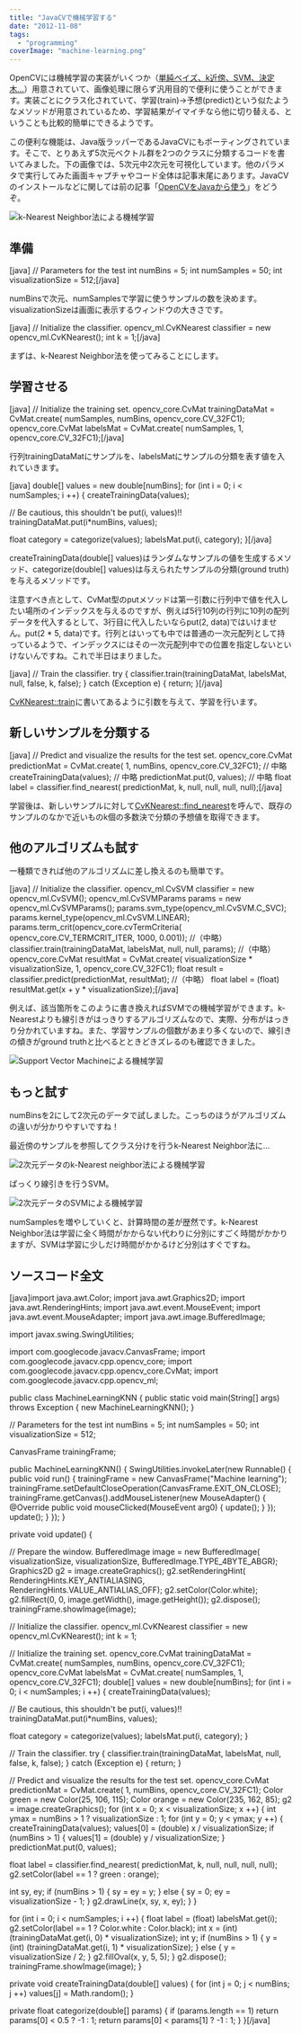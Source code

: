 ```yaml
---
title: "JavaCVで機械学習する"
date: "2012-11-08"
tags: 
  - "programming"
coverImage: "machine-learning.png"
---
```


OpenCVには機械学習の実装がいくつか（[単純ベイズ、k近傍、SVM、決定木…](http://opencv.jp/opencv-2svn/cpp/ml_statistical_models.html)）用意されていて、画像処理に限らず汎用目的で便利に使うことができます。実装ごとにクラス化されていて、学習(train)→予想(predict)という似たようなメソッドが用意されているため、学習結果がイマイチなら他に切り替える、ということも比較的簡単にできるようです。

この便利な機能は、Java版ラッパーであるJavaCVにもポーティングされています。そこで、とりあえず5次元ベクトル群を2つのクラスに分類するコードを書いてみました。下の画像では、5次元中2次元を可視化しています。他のパラメタで実行してみた画面キャプチャやコード全体は記事末尾にあります。JavaCVのインストールなどに関しては前の記事「[OpenCVをJavaから使う](http://junkato.jp/ja/blog/2012/11/04/use-opencv-from-java/)」をどうぞ。

![](/images/machine-learning.png "k-Nearest Neighbor法による機械学習")

## 準備

\[java\] // Parameters for the test int numBins = 5; int numSamples = 50; int visualizationSize = 512;\[/java\]

numBinsで次元、numSamplesで学習に使うサンプルの数を決めます。visualizationSizeは画面に表示するウィンドウの大きさです。

\[java\] // Initialize the classifier. opencv\_ml.CvKNearest classifier = new opencv\_ml.CvKNearest(); int k = 1;\[/java\]

まずは、k-Nearest Neighbor法を使ってみることにします。

## 学習させる

\[java\] // Initialize the training set. opencv\_core.CvMat trainingDataMat = CvMat.create( numSamples, numBins, opencv\_core.CV\_32FC1); opencv\_core.CvMat labelsMat = CvMat.create( numSamples, 1, opencv\_core.CV\_32FC1);\[/java\]

行列trainingDataMatにサンプルを、labelsMatにサンプルの分類を表す値を入れていきます。

\[java\] double\[\] values = new double\[numBins\]; for (int i = 0; i < numSamples; i ++) { createTrainingData(values);

// Be cautious, this shouldn't be put(i, values)!! trainingDataMat.put(i\*numBins, values);

float category = categorize(values); labelsMat.put(i, category); }\[/java\]

createTrainingData(double\[\] values)はランダムなサンプルの値を生成するメソッド、categorize(double\[\] values)は与えられたサンプルの分類(ground truth)を与えるメソッドです。

注意すべき点として、CvMat型のputメソッドは第一引数に行列中で値を代入したい場所のインデックスを与えるのですが、例えば5行10列の行列に10列の配列データを代入するとして、3行目に代入したいならput(2, data)ではいけません。put(2 \* 5, data)です。行列とはいっても中では普通の一次元配列として持っているようで、インデックスにはその一次元配列中での位置を指定しないといけないんですね。これで半日はまりました。

\[java\] // Train the classifier. try { classifier.train(trainingDataMat, labelsMat, null, false, k, false); } catch (Exception e) { return; }\[/java\]

[CvKNearest::train](http://opencv.jp/opencv-2svn/cpp/ml_k_nearest_neighbors.html#cvknearest-train)に書いてあるように引数を与えて、学習を行います。

## 新しいサンプルを分類する

\[java\] // Predict and visualize the results for the test set. opencv\_core.CvMat predictionMat = CvMat.create( 1, numBins, opencv\_core.CV\_32FC1); // 中略 createTrainingData(values); // 中略 predictionMat.put(0, values); // 中略 float label = classifier.find\_nearest( predictionMat, k, null, null, null, null);\[/java\]

学習後は、新しいサンプルに対して[CvKNearest::find\_nearest](http://opencv.jp/opencv-2svn/cpp/ml_k_nearest_neighbors.html#cvknearest-find-nearest)を呼んで、既存のサンプルのなかで近いものk個の多数決で分類の予想値を取得できます。

## 他のアルゴリズムも試す

一種類できれば他のアルゴリズムに差し換えるのも簡単です。

\[java\] // Initialize the classifier. opencv\_ml.CvSVM classifier = new opencv\_ml.CvSVM(); opencv\_ml.CvSVMParams params = new opencv\_ml.CvSVMParams(); params.svm\_type(opencv\_ml.CvSVM.C\_SVC); params.kernel\_type(opencv\_ml.CvSVM.LINEAR); params.term\_crit(opencv\_core.cvTermCriteria( opencv\_core.CV\_TERMCRIT\_ITER, 1000, 0.001)); //（中略） classifier.train(trainingDataMat, labelsMat, null, null, params); //（中略） opencv\_core.CvMat resultMat = CvMat.create( visualizationSize \* visualizationSize, 1, opencv\_core.CV\_32FC1); float result = classifier.predict(predictionMat, resultMat); //（中略） float label = (float) resultMat.get(x + y \* visualizationSize);\[/java\]

例えば、該当箇所をこのように書き換えればSVMでの機械学習ができます。k-Nearestよりも線引きがはっきりするアルゴリズムなので、実際、分布がはっきり分かれていますね。また、学習サンプルの個数があまり多くないので、線引きの傾きがground truthと比べるとときどきズレるのも確認できました。

![](/images/machine-learning-svm.png "Support Vector Machineによる機械学習")

## もっと試す

numBinsを2にして2次元のデータで試しました。こっちのほうがアルゴリズムの違いが分かりやすいですね！

最近傍のサンプルを参照してクラス分けを行うk-Nearest Neighbor法に…

![](/images/machine-learning-2d100bins.png "2次元データのk-Nearest neighbor法による機械学習")

ぱっくり線引きを行うSVM。

![](/images/machine-learning-svm-2d100bins.png "2次元データのSVMによる機械学習")

numSamplesを増やしていくと、計算時間の差が歴然です。k-Nearest Neighbor法は学習に全く時間がかからない代わりに分別にすごく時間がかかりますが、SVMは学習に少しだけ時間がかかるけど分別はすぐですね。

## ソースコード全文

\[java\]import java.awt.Color; import java.awt.Graphics2D; import java.awt.RenderingHints; import java.awt.event.MouseEvent; import java.awt.event.MouseAdapter; import java.awt.image.BufferedImage;

import javax.swing.SwingUtilities;

import com.googlecode.javacv.CanvasFrame; import com.googlecode.javacv.cpp.opencv\_core; import com.googlecode.javacv.cpp.opencv\_core.CvMat; import com.googlecode.javacv.cpp.opencv\_ml;

public class MachineLearningKNN { public static void main(String\[\] args) throws Exception { new MachineLearningKNN(); }

// Parameters for the test int numBins = 5; int numSamples = 50; int visualizationSize = 512;

CanvasFrame trainingFrame;

public MachineLearningKNN() { SwingUtilities.invokeLater(new Runnable() { public void run() { trainingFrame = new CanvasFrame("Machine learning"); trainingFrame.setDefaultCloseOperation(CanvasFrame.EXIT\_ON\_CLOSE); trainingFrame.getCanvas().addMouseListener(new MouseAdapter() { @Override public void mouseClicked(MouseEvent arg0) { update(); } }); update(); } }); }

private void update() {

// Prepare the window. BufferedImage image = new BufferedImage( visualizationSize, visualizationSize, BufferedImage.TYPE\_4BYTE\_ABGR); Graphics2D g2 = image.createGraphics(); g2.setRenderingHint( RenderingHints.KEY\_ANTIALIASING, RenderingHints.VALUE\_ANTIALIAS\_OFF); g2.setColor(Color.white); g2.fillRect(0, 0, image.getWidth(), image.getHeight()); g2.dispose(); trainingFrame.showImage(image);

// Initialize the classifier. opencv\_ml.CvKNearest classifier = new opencv\_ml.CvKNearest(); int k = 1;

// Initialize the training set. opencv\_core.CvMat trainingDataMat = CvMat.create( numSamples, numBins, opencv\_core.CV\_32FC1); opencv\_core.CvMat labelsMat = CvMat.create( numSamples, 1, opencv\_core.CV\_32FC1); double\[\] values = new double\[numBins\]; for (int i = 0; i < numSamples; i ++) { createTrainingData(values);

// Be cautious, this shouldn't be put(i, values)!! trainingDataMat.put(i\*numBins, values);

float category = categorize(values); labelsMat.put(i, category); }

// Train the classifier. try { classifier.train(trainingDataMat, labelsMat, null, false, k, false); } catch (Exception e) { return; }

// Predict and visualize the results for the test set. opencv\_core.CvMat predictionMat = CvMat.create( 1, numBins, opencv\_core.CV\_32FC1); Color green = new Color(25, 106, 115); Color orange = new Color(235, 162, 85); g2 = image.createGraphics(); for (int x = 0; x < visualizationSize; x ++) { int ymax = numBins > 1 ? visualizationSize : 1; for (int y = 0; y < ymax; y ++) { createTrainingData(values); values\[0\] = (double) x / visualizationSize; if (numBins > 1) { values\[1\] = (double) y / visualizationSize; } predictionMat.put(0, values);

float label = classifier.find\_nearest( predictionMat, k, null, null, null, null); g2.setColor(label == 1 ? green : orange);

int sy, ey; if (numBins > 1) { sy = ey = y; } else { sy = 0; ey = visualizationSize - 1; } g2.drawLine(x, sy, x, ey); } }

for (int i = 0; i < numSamples; i ++) { float label = (float) labelsMat.get(i); g2.setColor(label == 1 ? Color.white : Color.black); int x = (int) (trainingDataMat.get(i, 0) \* visualizationSize); int y; if (numBins > 1) { y = (int) (trainingDataMat.get(i, 1) \* visualizationSize); } else { y = visualizationSize / 2; } g2.fillOval(x, y, 5, 5); } g2.dispose(); trainingFrame.showImage(image); }

private void createTrainingData(double\[\] values) { for (int j = 0; j < numBins; j ++) values\[j\] = Math.random(); }

private float categorize(double\[\] params) { if (params.length == 1) return params\[0\] < 0.5 ? -1 : 1; return params\[0\] < params\[1\] ? -1 : 1; } }\[/java\]
